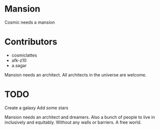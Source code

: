 # Mansion

Cosmic needs a mansion

# Contributors
- cosmiclattes
- afk-z10
- a.sagar

Mansion needs an architect. All architects in the universe are welcome.

# TODO
Create a galaxy
Add some stars

Mansion needs an architect and dreamers. Also a bunch of people to live in inclusively and equitably. Without any walls or barriers. A free world.
